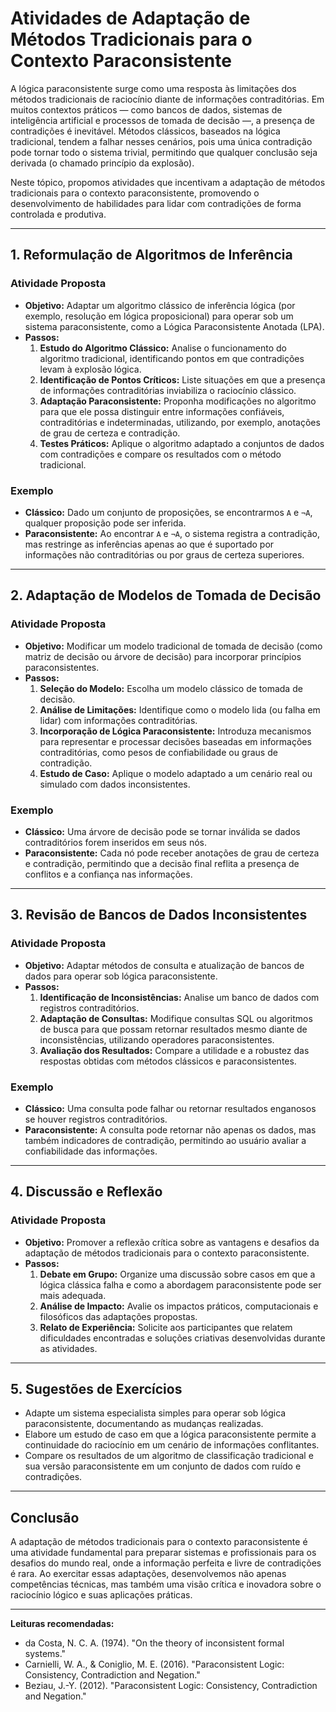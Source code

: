 # Atividades de Adaptação de Métodos Tradicionais para o Contexto Paraconsistente

A lógica paraconsistente surge como uma resposta às limitações dos métodos tradicionais de raciocínio diante de informações contraditórias. Em muitos contextos práticos — como bancos de dados, sistemas de inteligência artificial e processos de tomada de decisão —, a presença de contradições é inevitável. Métodos clássicos, baseados na lógica tradicional, tendem a falhar nesses cenários, pois uma única contradição pode tornar todo o sistema trivial, permitindo que qualquer conclusão seja derivada (o chamado princípio da explosão).

Neste tópico, propomos atividades que incentivam a adaptação de métodos tradicionais para o contexto paraconsistente, promovendo o desenvolvimento de habilidades para lidar com contradições de forma controlada e produtiva.

---

## 1. **Reformulação de Algoritmos de Inferência**

### Atividade Proposta

- **Objetivo:** Adaptar um algoritmo clássico de inferência lógica (por exemplo, resolução em lógica proposicional) para operar sob um sistema paraconsistente, como a Lógica Paraconsistente Anotada (LPA).
- **Passos:**
  1. **Estudo do Algoritmo Clássico:** Analise o funcionamento do algoritmo tradicional, identificando pontos em que contradições levam à explosão lógica.
  2. **Identificação de Pontos Críticos:** Liste situações em que a presença de informações contraditórias inviabiliza o raciocínio clássico.
  3. **Adaptação Paraconsistente:** Proponha modificações no algoritmo para que ele possa distinguir entre informações confiáveis, contraditórias e indeterminadas, utilizando, por exemplo, anotações de grau de certeza e contradição.
  4. **Testes Práticos:** Aplique o algoritmo adaptado a conjuntos de dados com contradições e compare os resultados com o método tradicional.

### Exemplo

- **Clássico:** Dado um conjunto de proposições, se encontrarmos `A` e `¬A`, qualquer proposição pode ser inferida.
- **Paraconsistente:** Ao encontrar `A` e `¬A`, o sistema registra a contradição, mas restringe as inferências apenas ao que é suportado por informações não contraditórias ou por graus de certeza superiores.

---

## 2. **Adaptação de Modelos de Tomada de Decisão**

### Atividade Proposta

- **Objetivo:** Modificar um modelo tradicional de tomada de decisão (como matriz de decisão ou árvore de decisão) para incorporar princípios paraconsistentes.
- **Passos:**
  1. **Seleção do Modelo:** Escolha um modelo clássico de tomada de decisão.
  2. **Análise de Limitações:** Identifique como o modelo lida (ou falha em lidar) com informações contraditórias.
  3. **Incorporação de Lógica Paraconsistente:** Introduza mecanismos para representar e processar decisões baseadas em informações contraditórias, como pesos de confiabilidade ou graus de contradição.
  4. **Estudo de Caso:** Aplique o modelo adaptado a um cenário real ou simulado com dados inconsistentes.

### Exemplo

- **Clássico:** Uma árvore de decisão pode se tornar inválida se dados contraditórios forem inseridos em seus nós.
- **Paraconsistente:** Cada nó pode receber anotações de grau de certeza e contradição, permitindo que a decisão final reflita a presença de conflitos e a confiança nas informações.

---

## 3. **Revisão de Bancos de Dados Inconsistentes**

### Atividade Proposta

- **Objetivo:** Adaptar métodos de consulta e atualização de bancos de dados para operar sob lógica paraconsistente.
- **Passos:**
  1. **Identificação de Inconsistências:** Analise um banco de dados com registros contraditórios.
  2. **Adaptação de Consultas:** Modifique consultas SQL ou algoritmos de busca para que possam retornar resultados mesmo diante de inconsistências, utilizando operadores paraconsistentes.
  3. **Avaliação dos Resultados:** Compare a utilidade e a robustez das respostas obtidas com métodos clássicos e paraconsistentes.

### Exemplo

- **Clássico:** Uma consulta pode falhar ou retornar resultados enganosos se houver registros contraditórios.
- **Paraconsistente:** A consulta pode retornar não apenas os dados, mas também indicadores de contradição, permitindo ao usuário avaliar a confiabilidade das informações.

---

## 4. **Discussão e Reflexão**

### Atividade Proposta

- **Objetivo:** Promover a reflexão crítica sobre as vantagens e desafios da adaptação de métodos tradicionais para o contexto paraconsistente.
- **Passos:**
  1. **Debate em Grupo:** Organize uma discussão sobre casos em que a lógica clássica falha e como a abordagem paraconsistente pode ser mais adequada.
  2. **Análise de Impacto:** Avalie os impactos práticos, computacionais e filosóficos das adaptações propostas.
  3. **Relato de Experiência:** Solicite aos participantes que relatem dificuldades encontradas e soluções criativas desenvolvidas durante as atividades.

---

## 5. **Sugestões de Exercícios**

- Adapte um sistema especialista simples para operar sob lógica paraconsistente, documentando as mudanças realizadas.
- Elabore um estudo de caso em que a lógica paraconsistente permite a continuidade do raciocínio em um cenário de informações conflitantes.
- Compare os resultados de um algoritmo de classificação tradicional e sua versão paraconsistente em um conjunto de dados com ruído e contradições.

---

## **Conclusão**

A adaptação de métodos tradicionais para o contexto paraconsistente é uma atividade fundamental para preparar sistemas e profissionais para os desafios do mundo real, onde a informação perfeita e livre de contradições é rara. Ao exercitar essas adaptações, desenvolvemos não apenas competências técnicas, mas também uma visão crítica e inovadora sobre o raciocínio lógico e suas aplicações práticas.

---

**Leituras recomendadas:**
- da Costa, N. C. A. (1974). "On the theory of inconsistent formal systems."
- Carnielli, W. A., & Coniglio, M. E. (2016). "Paraconsistent Logic: Consistency, Contradiction and Negation."
- Beziau, J.-Y. (2012). "Paraconsistent Logic: Consistency, Contradiction and Negation."
